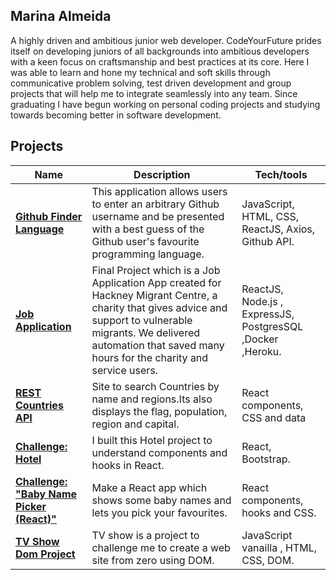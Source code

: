 ## Marina Almeida

A highly driven and ambitious junior web developer. CodeYourFuture prides itself on developing juniors of all backgrounds into ambitious developers with a keen focus on craftsmanship and best practices at its core. Here I was able to learn and hone my technical and soft skills through communicative problem solving, test driven development and group projects that will help me to integrate seamlessly into any team. Since graduating I have begun working on personal coding projects and studying towards becoming better in software development.

## Projects

| Name                         | Description       | Tech/tools        |
| ---------------------------- | ----------------- | ----------------- |
| **[Github Finder Language](https://github.com/MarinaAlmeida20/github-best-guess)**            | This application allows users to enter an arbitrary Github username and be presented with a best guess of the Github user's favourite programming language. | JavaScript, HTML, CSS, ReactJS, Axios, Github API. |
| **[Job Application](https://github.com/MatildaAko/ldn8-migrantsity-final-project)**            | Final Project which is a Job Application App created for Hackney Migrant Centre, a charity that gives advice and support to vulnerable migrants. We delivered automation that saved many hours for the charity and service users. | ReactJS, Node.js , ExpressJS, PostgresSQL ,Docker ,Heroku. |
| **[REST Countries API](https://github.com/MarinaAlmeida20/cyf-hotel-react/tree/LondonClass8-MarinaAlmeida-CYF-Hotel-React-Module-Week-3)**            | Site to search Countries by name and regions.Its also displays the flag, population, region and capital. | React components, CSS and data |
| **[Challenge: Hotel](https://github.com/MarinaAlmeida20/cyf-hotel-react/tree/LondonClass8-MarinaAlmeida-CYF-Hotel-React-Module-Week-3)** | I built this Hotel project to understand components and hooks in React. | React, Bootstrap. |
| **[Challenge: "Baby Name Picker (React)"](https://github.com/MarinaAlmeida20/challenge-baby-name-picker)** | Make a React app which shows some baby names and lets you pick your favourites. | React components, hooks and CSS. |
| **[TV Show Dom Project](https://github.com/MarinaAlmeida20/tv-show-dom-project/tree/level-999)** | TV show is a project to challenge me to create a web site from zero using DOM. | JavaScript vanailla , HTML, CSS, DOM. |

